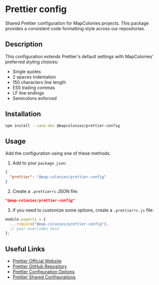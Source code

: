 # Prettier config

Shared Prettier configuration for MapColonies projects. This package provides a consistent code formatting style across our repositories.

## Description

This configuration extends Prettier's default settings with MapColonies' preferred styling choices:

- Single quotes
- 2 spaces indentation
- 150 characters line length
- ES5 trailing commas
- LF line endings
- Semicolons enforced

## Installation

```bash
npm install --save-dev @mapcolonies/prettier-config
```

## Usage

Add the configuration using one of these methods:

1. Add to your `package.json`:

```json
{
  "prettier": "@map-colonies/prettier-config"
}
```

2. Create a `.prettierrc` JSON file:

```json
"@map-colonies/prettier-config"
```

3. If you need to customize some options, create a `.prettierrc.js` file:

```javascript
module.exports = {
  ...require("@map-colonies/prettier-config"),
  // your overrides here
};
```

## Useful Links

- [Prettier Official Website](https://prettier.io)
- [Prettier GitHub Repository](https://github.com/prettier/prettier)
- [Prettier Configuration Options](https://prettier.io/docs/en/options.html)
- [Prettier Shared Configurations](https://prettier.io/docs/en/sharing-configurations)
